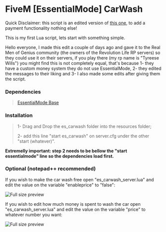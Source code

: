 # FiveM [EssentialMode] CarWash

Quick Disclaimer: this script is an edited version of [this one](https://forum.fivem.net/t/release-carwash-updated/9615), to add a payment functionality nothing else!

This is my first Lua script, lets start with something simple.

Hello everyone, I made this edit a couple of days ago and gave it to the Real Men of Genius community (the owners of the Revolution Life RP servers) so they could use it on their servers, if you play there (my rp name is "Tyreese Wills") you might find this is not completely equal, that's because 1- they have a custom money system they do not use EssentialMode, 2- they edited the messages to their liking and 3- I also made some edits after giving them the script.

### Dependencies

>[EssentialMode Base](https://forum.fivem.net/t/release-essentialmode-base/3665)

### Installation

>1- Drag and Drop the es_carwash folder into the resources folder;
>
>2- add this line "start es_carwash" on server.cfg under the other "start (whatever)".

**Extremelly important: step 2 needs to be bellow the "start essentialmode" line so the dependencies load first.**

### Optional (notepad++ recommended)

If you wish to make the car wash free open "es_carwash_server.lua" and edit the value on the variable "enableprice" to "false":

![Full size preview](http://image.prntscr.com/image/dd5dda7bfd3e4eca85f1674f20f67128.png)

If you wish to edit how much money is spent to wash the car open "es_carwash_server.lua" and edit the value on the variable "price" to whatever number you want:

![Full size preview](http://image.prntscr.com/image/ad28c233917a432e901c828ecfde6b10.png)
